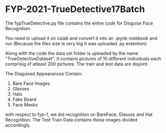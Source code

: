 # FYP-2021-TrueDetective17Batch

The fypTrueDetective.py file contains the entire code for Disguise Face Recognition.

You need to upload it on colab and convert it into an .ipynb notebook and run (Because the files size is very big it was uploaded .py extention)

Along with the code the data set folder is uploaded by the name "TrueDetectiveDataset", It contains pictures of 10 different individuals each comprisig of atleast 200 pictures.
The train and test data are disjoint. 

The Disguised Appearances Contain:
1) Bare Face Images
2) Glasses
3) Hats
4) Fake Beard
5) Face Masks

with respect to fyp-1, we did recognition on BareFace, Glasses and Hat Recognition. The Test Train Data contains these images divided accordingly. 

